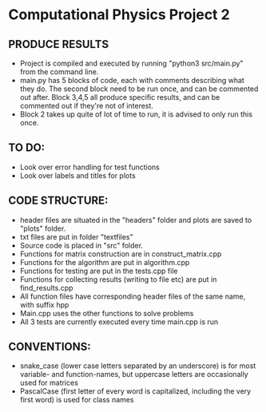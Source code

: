 # Computational Physics Project 2

## PRODUCE RESULTS
- Project is compiled and executed by running "python3 src/main.py" from the command line.
- main.py has 5 blocks of code, each with comments describing what they do. The second block need to be run once, and can be commented out after. Block 3,4,5 all produce specific results, and can be commented out if they're not of interest.
- Block 2 takes up quite of lot of time to run, it is advised to only run this once.

## TO DO:
- Look over error handling for test functions
- Look over labels and titles for plots

## CODE STRUCTURE:
- header files are situated in the "headers" folder and plots are saved to "plots" folder.
- txt files are put in folder "textfiles"
- Source code is placed in "src" folder.
- Functions for matrix construction are in construct_matrix.cpp
- Functions for the algorithm are put in algorithm.cpp
- Functions for testing are put in the tests.cpp file
- Functions for collecting results (writing to file etc) are put in find_results.cpp
- All function files have corresponding header files of the same name, with suffix hpp
- Main.cpp uses the other functions to solve problems
- All 3 tests are currently executed every time main.cpp is run

## CONVENTIONS:
- snake_case (lower case letters separated by an underscore) is for most variable- and function-names, but uppercase letters are occasionally used for matrices
- PascalCase (first letter of every word is capitalized, including the very first word) is used for class names
